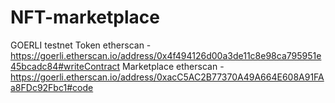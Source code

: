 # NFT-marketplace
GOERLI testnet
Token etherscan - https://goerli.etherscan.io/address/0x4f494126d00a3de11c8e98ca795951e45bcadc84#writeContract
Marketplace etherscan - https://goerli.etherscan.io/address/0xacC5AC2B77370A49A664E608A91FAa8FDc92Fbc1#code
